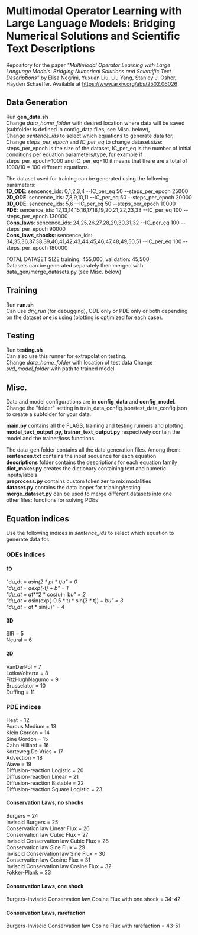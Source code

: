 # Multimodal Operator Learning with Large Language Models: Bridging Numerical Solutions and Scientific Text Descriptions
Repository for the paper _"Multimodal Operator Learning with Large Language Models: Bridging Numerical Solutions and Scientific Text Descriptions"_ by Elisa Negrini, Yuxuan Liu, Liu Yang, Stanley J. Osher, Hayden Schaeffer. 
Available at https://www.arxiv.org/abs/2502.06026

## Data Generation
Run **gen_data.sh**  
Change _data_home_folder_ with desired location where data will be saved (subfolder is defined in config_data files, see Misc. below),  
Change _sentence_ids_ to select which equations to generate data for,  
Change _steps_per_epoch_ and _IC_per_eq_ to change dataset size: steps_per_epoch is the size of the dataset, IC_per_eq is the number of initial conditions per equation parameters/type, for example if steps_per_epoch=1000 and IC_per_eq=10 it means that there are a total of 1000/10 = 100 different equations. 
  
The dataset used for training can be generated using the following parameters:  
**1D_ODE**: sencence_ids: 0,1,2,3,4  --IC_per_eq 50 --steps_per_epoch 25000  
**2D_ODE**: sencence_ids: 7,8,9,10,11  --IC_per_eq 50 --steps_per_epoch 20000  
**3D_ODE**: sencence_ids: 5,6  --IC_per_eq 50 --steps_per_epoch 10000  
**PDE**: sencence_ids: 12,13,14,15,16,17,18,19,20,21,22,23,33  --IC_per_eq 100 --steps_per_epoch 130000  
**Cons_laws**: sencence_ids: 24,25,26,27,28,29,30,31,32  --IC_per_eq 100 --steps_per_epoch 90000  
**Cons_laws_shocks**: sencence_ids: 34,35,36,37,38,39,40,41,42,43,44,45,46,47,48,49,50,51  --IC_per_eq 100 --steps_per_epoch 180000  
  
TOTAL DATASET SIZE training: 455,000, validation: 45,500  
Datasets can be generated separately then merged with data_gen/merge_datasets.py  (see Misc. below)

## Training
Run **run.sh**  
Can use _dry_run_ (for debugging), ODE only or PDE only or both depending on the dataset one is using (plotting is optimized for each case).

## Testing
Run **testing.sh**  
Can also use this runner for extrapolation testing.  
Change _data_home_folder_ with location of test data
Change _svd_model_folder_ with path to trained model

## Misc.
Data and model configurations are in **config_data** and **config_model**.  
Change the "folder" setting in train_data_config.json/test_data_config.json to create a subfolder for your data.  

**main.py** contains all the FLAGS, training and testing runners and plotting.   
**model_text_output.py, trainer_text_output.py** respectively contain the model and the trainer/loss functions.  
  
The data_gen folder contains all the data generation files. Among them:  
**sentences.txt** contains the input sequence for each equation   
**descriptions** folder contains the descriptions for each equation family  
**dict_maker.py** creates the dictionary containing text and numeric inputs/labels  
**preprocess.py** contains custom tokenizer to mix modalities  
**dataset.py** contains the data looper for trianing/testing  
**merge_dataset.py** can be used to merge different datasets into one  
other files: functions for solving PDEs  

## Equation indices
Use the following indices in _sentence_ids_ to select which equation to generate data for.
### ODEs indices
#### 1D
 "du_dt = a*sin(2 * pi * t)*u" = 0  
 "du_dt = a*exp(-t) + b" = 1  
 "du_dt = a*t**2 * cos(u)+ b*u" = 2  
 "du_dt = a*sin(exp(-0.5 * t) * sin(3 * t)) + b*u" = 3  
 "du_dt = a*t * sin(u)" = 4  
#### 3D
 SIR = 5  
 Neural = 6  
#### 2D
 VanDerPol = 7  
 LotkaVolterra = 8  
 FitzHughNagumo = 9  
 Brusselator = 10  
 Duffing = 11  

### PDE indices
 Heat = 12  
 Porous Medium = 13  
 Klein Gordon = 14  
 Sine Gordon = 15  
 Cahn Hilliard = 16  
 Korteweg De Vries = 17  
 Advection = 18  
 Wave = 19  
 Diffusion-reaction Logistic = 20  
 Diffusion-reaction Linear = 21  
 Diffusion-reaction Bistable = 22  
 Diffusion-reaction Square Logistic = 23  
 #### Conservation Laws, no shocks
 Burgers = 24  
 Inviscid Burgers = 25  
 Conservation law Linear Flux = 26  
 Conservation law Cubic Flux = 27   
 Inviscid Conservation law Cubic Flux = 28    
 Conservation law Sine Flux = 29  
 Inviscid Conservation law Sine Flux = 30  
 Conservation law Cosine Flux = 31  
 Inviscid Conservation law Cosine Flux = 32   
 Fokker-Plank = 33
 #### Conservation Laws, one shock
 Burgers-Inviscid Conservation law Cosine Flux with one shock = 34-42  
 #### Conservation Laws, rarefaction
 Burgers-Inviscid Conservation law Cosine Flux with rarefaction = 43-51  
